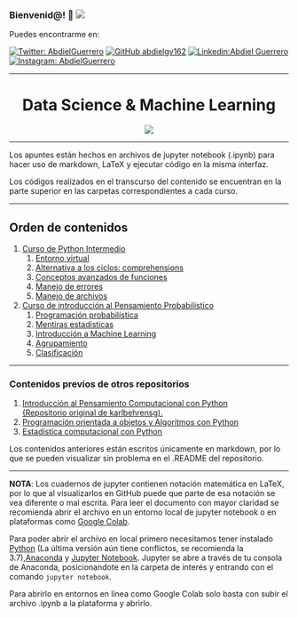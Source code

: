 ### Bienvenid@!  :purple_heart:  <img src="https://cdn.betterttv.net/emote/5f7c09abccde1f4a870c416c/3x">

Puedes encontrarme en: 



[![Twitter: AbdielGuerrero](https://img.shields.io/twitter/follow/AbdielGuerrer20?style=social)](https://twitter.com/AbdielGuerrer20) [![GitHub abdielgv162](https://img.shields.io/github/followers/abdielgv162?label=follow&style=social)](https://github.com/abdielgv162) [![Linkedin:Abdiel Guerrero](https://img.shields.io/badge/-AbdielGuerrero-blue?style=flat-square&logo=Linkedin&logoColor=white&link=https://www.linkedin.com/in/abdiel-guerrero-360a39195/)](https://www.linkedin.com/in/abdiel-guerrero-360a39195/) [![Instagram: AbdielGuerrero](https://img.shields.io/badge/-abdielgv162-blue?style=flat-square&logo=Instagram&logoColor=white&link=https://www.instagram.com/abdielgv162/)](https://www.instagram.com/abdielgv162/)



---

<div align="Center"><h1> Data Science & Machine Learning </h1></div>
<div align="center">
    <img src="https://hackernoon.com/images/1812u304h.gif">
</div>

---

Los apuntes están hechos en archivos de jupyter notebook (.ipynb) para hacer uso de markdown, LaTeX y ejecutar código en la misma interfaz.

Los códigos realizados en el transcurso del contenido se encuentran en la parte superior en las carpetas correspondientes a cada curso.

---



## Orden de contenidos

1.  [Curso de Python Intermedio](#)
    1. [Entorno virtual](#)
    2. [Alternativa a los ciclos: comprehensions](#)
    3. [Conceptos avanzados de funciones](#)
    4. [Manejo de errores](#)
    5. [Manejo de archivos](#)
2.  [Curso de introducción al Pensamiento Probabilístico](#)
    1. [Programación probabilística](#)
    2. [Mentiras estadísticas](#) 
    3. [Introducción a Machine Learning](#)
    4. [Agrupamiento](#)
    5. [Clasificación](#)

---

### Contenidos previos de otros repositorios

1. [Introducción al Pensamiento Computacional con Python<br>(Repositorio original de karlbehrensg).](https://github.com/karlbehrensg/introduccion-pensamiento-computacional)
2. [Programación orientada a objetos y Algoritmos con Python](https://github.com/abdielgv162/POO_Algoritmos)
3. [Estadística computacional con Python](https://github.com/abdielgv162/Estadistica_Computacional)

Los contenidos anteriores están escritos únicamente en markdown, por lo que se pueden visualizar sin problema en el .README del repositorio.

---

**NOTA**: Los cuadernos de jupyter contienen notación matemática en LaTeX, por lo que al visualizarlos en GitHub puede que parte de esa notación se vea diferente o mal escrita. Para leer el documento con mayor claridad se recomienda abrir el archivo en un entorno local de jupyter notebook o en plataformas como [Google Colab](https://colab.research.google.com/).

Para poder abrir el archivo en local primero necesitamos tener instalado [Python](https://www.python.org/downloads/) (La última versión aún tiene conflictos, se recomienda la 3.7),[Anaconda](https://www.anaconda.com/) y [Jupyter Notebook](https://jupyter.org/). Jupyter se abre a través de tu consola de Anaconda, posicionandote en la carpeta de interés y entrando con el comando `jupyter notebook`.

Para abrirlo en entornos en línea como Google Colab solo basta con subir el archivo .ipynb a la plataforma y abrirlo.